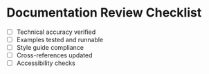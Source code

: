 # Documentation Review Checklist

- [ ] Technical accuracy verified
- [ ] Examples tested and runnable
- [ ] Style guide compliance
- [ ] Cross-references updated
- [ ] Accessibility checks
